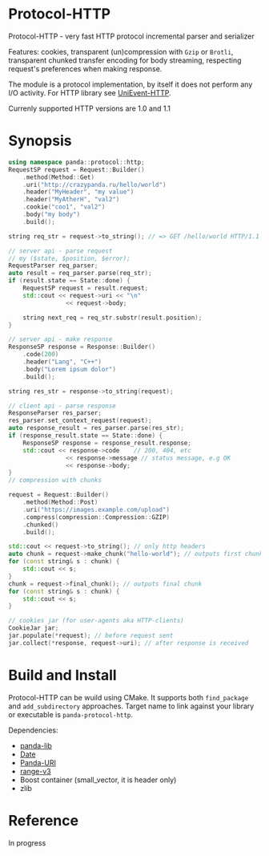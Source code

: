 # Protocol-HTTP

Protocol-HTTP - very fast HTTP protocol incremental parser and serializer

Features: cookies, transparent (un)compression with `Gzip` or `Brotli`, transparent chunked transfer encoding for body streaming, respecting request's preferences when making response.

The module is a protocol implementation, by itself it does not perform any I/O activity. For HTTP library see [UniEvent-HTTP](https://github.com/CrazyPandaLimited/UniEvent-HTTP).

Currenly supported HTTP versions are 1.0 and 1.1

# Synopsis

```cpp
using namespace panda::protocol::http;
RequestSP request = Request::Builder()
    .method(Method::Get)
    .uri("http://crazypanda.ru/hello/world")
    .header("MyHeader", "my value")
    .header("MyAtherH", "val2")
    .cookie("coo1", "val2")
    .body("my body")
    .build();

string req_str = request->to_string(); // => GET /hello/world HTTP/1.1| ...

// server api - parse request
// my ($state, $position, $error);
RequestParser req_parser;
auto result = req_parser.parse(req_str);
if (result.state == State::done) {
    RequestSP request = result.request;
    std::cout << request->uri << "\n"
                << request->body;

    string next_req = req_str.substr(result.position);
}

// server api - make response
ResponseSP response = Response::Builder()
    .code(200)
    .header("Lang", "C++")
    .body("Lorem ipsum dolor")
    .build();

string res_str = response->to_string(request);

// client api - parse response
ResponseParser res_parser;
res_parser.set_context_request(request);
auto response_result = res_parser.parse(res_str);
if (response_result.state == State::done) {
    ResponseSP response = response_result.response;
    std::cout << response->code    // 200, 404, etc
                << response->message // status message, e.g OK
                << response->body;
}
// compression with chunks

request = Request::Builder()
    .method(Method::Post)
    .uri("https://images.example.com/upload")
    .compress(compression::Compression::GZIP)
    .chunked()
    .build();

std::cout << request->to_string(); // only http headers
auto chunk = request->make_chunk("hello-world"); // outputs first chunk
for (const string& s : chunk) {
    std::cout << s;
}
chunk = request->final_chunk(); // outputs final chunk
for (const string& s : chunk) {
    std::cout << s;
}

// cookies jar (for user-agents aka HTTP-clients)
CookieJar jar;
jar.populate(*request); // before request sent
jar.collect(*response, request->uri); // after response is received
```

# Build and Install

Protocol-HTTP can be wuild using CMake. It supports both `find_package` and `add_subdirectory` approaches. Target name to link against your library or executable is `panda-protocol-http`.

Dependencies:
* [panda-lib](https://github.com/CrazyPandaLimited/panda-lib)
* [Date](https://github.com/CrazyPandaLimited/Date)
* [Panda-URI](https://github.com/CrazyPandaLimited/Panda-URI)
* [range-v3](https://github.com/ericniebler/range-v3)
* Boost container (small_vector, it is header only)
* zlib

# Reference

In progress
